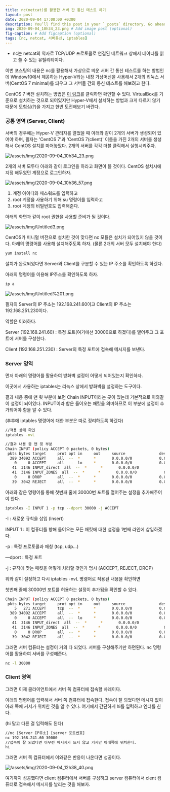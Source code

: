 ```yaml
---
title: nc(netcat)를 활용한 서버 간 통신 테스트 하기
layout: post
date: 2020-09-04 17:00:00 +0300
description: You’ll find this post in your `_posts` directory. Go ahead and edit it and re-build the site to see your changes. # Add post description (optional)
img: 2020-09-04_10h34_23.png # Add image post (optional)
fig-caption: # Add figcaption (optional)
tags: [nc, netcat, 서버통신, iptables]
---
```


- nc는 netcat의 약자로 TCP/UDP 프로토콜로 연결된 네트워크 상에서 데이터를 읽고 쓸 수 있는 유틸리티이다.

이번 포스팅의 내용은 nc를 활용해서 가상으로 띄운 서버 간 통신 테스트를 하는 방법인데 Window10에서 제공하는 Hyper-V라는 내장 가상머신을 사용해서 2개의 리눅스 서버(CentOS 7 minimal)를 띄우고 그 서버들 간의 통신 테스트를 해보려고 한다. 

CentOS 7 버전 설치하는 방법은 [이 링크](https://ahngo13.github.io/virtualbox/)를 클릭하면 확인할 수 있다. VirtualBox를 기준으로 설치하는 것으로 되어있지만 Hyper-V에서 설치하는 방법과 크게 다르지 않기 때문에 모험심(?)을 가지고 한번 도전해보기 바란다.

### 공통 영역 (Server, Client)

서버의 경우에는 Hyper-V 관리자를 열었을 때 아래와 같이 2개의 서버가 생성되어 있어야 하며, 필자는 'CentOS 7'과 'CentOS 7(client)' 이름을 가진 2개의 서버를 생성해서 CentOS 설치를 마쳐놓았다. 2개의 서버를 각각 더블 클릭해서 실행시켜주자.  

![/assets/img/2020-09-04_10h34_23.png](/assets/img/2020-09-04_10h34_23.png)

2개의 서버 모두다 아래와 같이 로그인을 하라고 화면이 뜰 것이다. CentOS 설치시에 지정 해두었던 계정으로 로그인하자.

![/assets/img/2020-09-04_10h36_57.png](/assets/img/2020-09-04_10h36_57.png)

1. 계정 아이디와 패스워드를 입력하고
2. root 계정을 사용하기 위해 su 명령어를 입력하고 
3. root 계정의 비밀번호도 입력해준다.

아래의 화면과 같이 root 권한을 사용할 준비가 될 것이다.

![/assets/img/Untitled3.png](/assets/img/Untitled3.png)

CentOS가 미니멀 버전으로 설치한 것이 맞다면 nc 모듈은 설치가 되어있지 않을 것이다. 아래의 명령어를 사용해 설치해주도록 하자. (물론 2개의 서버 모두 설치해야 한다)

```bash
yum install nc
```

설치가 완료되었다면 Server와 Client를 구분할 수 있는 IP 주소를 확인하도록 하겠다.

아래의 명령어를 이용해 IP주소를 확인하도록 하자.

```bash
ip a
```

![/assets/img/Untitled%201.png](/assets/img/Untitled%201.png)

필자의 Server의 IP 주소는 192.168.241.60이고 Client의 IP 주소는 192.168.251.230이다. 

역할은 이러하다.

Server (192.168.241.60) : 특정 포트(여기에선 30000으로 하겠다)를 열어주고 그 포트에 서버를 구성한다.

Client (192.168.251.230) : Server의 특정 포트에 접속해 메시지를 보낸다.

### Server 영역

먼저 아래의 명령어를 활용하여 방화벽 설정이 어떻게 되어있는지 확인하자.

이곳에서 사용하는 iptables는 리눅스 상에서 방화벽을 설정하는 도구이다.

결과 내용 중에 맨 윗 부분에 보면 Chain INPUT이라는 곳이 있는데 기본적으로 이와같이 설정이 되어있다. INPUT이라 함은 들어오는 패킷을 의미하므로 이 부분에 설정이 추가되어야 함을 알 수 있다.

(추후에 iptables 명령어에 대한 부분은 따로 정리하도록 하겠다)

```bash
//적용 상태 확인
iptables -nvL

//결과 내용 중 맨 윗 부분
Chain INPUT (policy ACCEPT 0 packets, 0 bytes)
 pkts bytes target     prot opt in     out     source               destination 
  389 34092 ACCEPT     all  --  *      *       0.0.0.0/0            0.0.0.0/0            ctstate RELATED,ESTABLISHED
    0     0 ACCEPT     all  --  lo     *       0.0.0.0/0            0.0.0.0/0   
   41  3146 INPUT_direct  all  --  *      *       0.0.0.0/0            0.0.0.0/0
   41  3146 INPUT_ZONES  all  --  *      *       0.0.0.0/0            0.0.0.0/0 
    0     0 DROP       all  --  *      *       0.0.0.0/0            0.0.0.0/0            ctstate INVALID
   39  3042 REJECT     all  --  *      *       0.0.0.0/0            0.0.0.0/0            reject-with icmp-host-prohibited
```

아래와 같은 명령어를 통해 첫번째 줄에 30000번 포트를 열어주는 설정을 추가해주어야 한다.

```bash
iptables -I INPUT 1 -p tcp --dport 30000 -j ACCEPT
```

-I : 새로운 규칙을 삽입 (Insert)

INPUT 1 : 이 컴퓨터를 향해 들어오는 모든 패킷에 대한 설정을 1번째 라인에 삽입하겠다.

-p : 특정 프로토콜과 매칭 (tcp, udp...)

—dport : 특정 포트

-j : 규칙에 맞는 패킷을 어떻게 처리할 것인가 명시 (ACCEPT, REJECT, DROP)

위와 같이 설정하고 다시 iptables -nvL 명령어로 적용된 내용을 확인하면

첫번째 줄에 30000번 포트를 허용하는 설정이 추가됨을 확인할 수 있다.

```bash
Chain INPUT (policy ACCEPT 0 packets, 0 bytes)
 pkts bytes target     prot opt in     out     source               destination 
    5   271 ACCEPT     tcp  --  *      *       0.0.0.0/0            0.0.0.0/0            tcp dpt:30000
  389 34092 ACCEPT     all  --  *      *       0.0.0.0/0            0.0.0.0/0            ctstate RELATED,ESTABLISHED
    0     0 ACCEPT     all  --  lo     *       0.0.0.0/0            0.0.0.0/0   
   41  3146 INPUT_direct  all  --  *      *       0.0.0.0/0            0.0.0.0/0
   41  3146 INPUT_ZONES  all  --  *      *       0.0.0.0/0            0.0.0.0/0 
    0     0 DROP       all  --  *      *       0.0.0.0/0            0.0.0.0/0            ctstate INVALID
   39  3042 REJECT     all  --  *      *       0.0.0.0/0            0.0.0.0/0            reject-with icmp-host-prohibited
```

그러면 서버 컴퓨터는 설정이 거의 다 되었다. 서버를 구성해주기만 하면된다. nc 명령어를 활용하여 서버를 구성해준다. 

```bash
nc -l 30000
```

### Client 영역

그러면 이제 클라이언트에서 서버 쪽 컴퓨터에 접속할 차례이다.

아래의 명령어를 입력해서 서버 쪽 컴퓨터에 접속한다. 접속이 잘 되었다면 메시지 없이 아래 쪽에 커서가 위치한 것을 알 수 있다. 여기에서 간단하게 hi를 입력하고 엔터를 친다. 

(hi 말고 다른 걸 입력해도 된다)

```bash
//nc [Server IP주소] [server 포트번호]
nc 192.168.241.60 30000
//접속이 잘 되었다면 아무런 메시지가 뜨지 않고 커서만 아래쪽에 위치한다.
hi
```

그러면 서버 쪽 컴퓨터에서 이와같은 반응이 나온다면 성공이다.

![/assets/img/2020-09-04_12h38_40.png](/assets/img/2020-09-04_12h38_40.png)

여기까지 성공했다면 client 컴퓨터에서 서버를 구성하고 server 컴퓨터에서 clent 컴퓨터로 접속해서 메시지를 날리는 것을 해보자.
